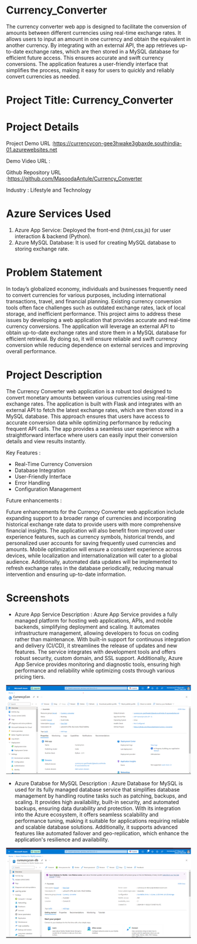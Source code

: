 # Currency_Converter
The currency converter web app is designed to facilitate the conversion of amounts between different currencies using real-time exchange rates. It allows users to input an amount in one currency and obtain the equivalent in another currency. By integrating with an external API, the app retrieves up-to-date exchange rates, which are then stored in a MySQL database for efficient future access. This ensures accurate and swift currency conversions. The application features a user-friendly interface that simplifies the process, making it easy for users to quickly and reliably convert currencies as needed.
# Project Title: Currency_Converter
# Project Details
Project Demo URL :https://currencycon-gee3hwake3gbaxde.southindia-01.azurewebsites.net

Demo Video URL :

Github Repository URL :https://github.com/MasoodaAntule/Currency_Converter

Industry : Lifestyle and Technology
# Azure Services Used
1. Azure App Service:
Deployed the front-end (html,css,js) for user interaction & backend (Python).
2. Azure MySQL Database:
It is used for creating MySQL database to storing exchange rate.
# Problem Statement
In today’s globalized economy, individuals and businesses frequently need to convert currencies for various purposes, including international transactions, travel, and financial planning. Existing currency conversion tools often face challenges such as outdated exchange rates, lack of local storage, and inefficient performance. This project aims to address these issues by developing a web application that provides accurate and real-time currency conversions. The application will leverage an external API to obtain up-to-date exchange rates and store them in a MySQL database for efficient retrieval. By doing so, it will ensure reliable and swift currency conversion while reducing dependence on external services and improving overall performance.
# Project Description
The Currency Converter web application is a robust tool designed to convert monetary amounts between various currencies using real-time exchange rates. The application is built with Flask and integrates with an external API to fetch the latest exchange rates, which are then stored in a MySQL database. This approach ensures that users have access to accurate conversion data while optimizing performance by reducing frequent API calls. The app provides a seamless user experience with a straightforward interface where users can easily input their conversion details and view results instantly.

Key Features :
+ Real-Time Currency Conversion
+ Database Integration
+ User-Friendly Interface
+ Error Handling
+ Configuration Management

Future enhancements :

Future enhancements for the Currency Converter web application include expanding support to a broader range of currencies and incorporating historical exchange rate data to provide users with more comprehensive financial insights. The application will also benefit from improved user experience features, such as currency symbols, historical trends, and personalized user accounts for saving frequently used currencies and amounts. Mobile optimization will ensure a consistent experience across devices, while localization and internationalization will cater to a global audience. Additionally, automated data updates will be implemented to refresh exchange rates in the database periodically, reducing manual intervention and ensuring up-to-date information.

# Screenshots
- Azure App Service
Description : 
Azure App Service provides a fully managed platform for hosting web applications, APIs, and mobile backends, simplifying deployment and scaling. It automates infrastructure management, allowing developers to focus on coding rather than maintenance. With built-in support for continuous integration and delivery (CI/CD), it streamlines the release of updates and new features. The service integrates with development tools and offers robust security, custom domain, and SSL support. Additionally, Azure App Service provides monitoring and diagnostic tools, ensuring high performance and reliability while optimizing costs through various pricing tiers.

![Screenshot](https://github.com/MasoodaAntule/Currency_Converter/blob/main/screenshorts/Screenshot%202024-09-11%20173606.png)

- Azure Databse for MySQL
Description :
Azure Database for MySQL is used for its fully managed database service that simplifies database management by handling routine tasks such as patching, backups, and scaling. It provides high availability, built-in security, and automated backups, ensuring data durability and protection. With its integration into the Azure ecosystem, it offers seamless scalability and performance tuning, making it suitable for applications requiring reliable and scalable database solutions. Additionally, it supports advanced features like automated failover and geo-replication, which enhance the application's resilience and availability.

![Screenshot](https://github.com/MasoodaAntule/Currency_Converter/blob/main/screenshorts/Screenshot%202024-09-11%20174915.png)
